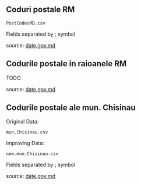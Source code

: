 ## Coduri postale RM

    PostCodesMD.csv
	
Fields separated by ; symbol

source: [date.gov.md](http://date.gov.md/ckan/ro/dataset/14204-coduri-postale-rm )

## Codurile postale in raioanele RM

TODO

source: [date.gov.md](http://date.gov.md/ckan/ro/dataset/14208-codurile-postale-in-raioanele-rm)

## Codurile postale ale mun. Chisinau

Original Data:

    mun.Chisinau.csv

Improving Data:

    new.mun.Chisinau.csv

Fields separated by ; symbol

source: [date.gov.md](http://date.gov.md/ckan/ro/dataset/14206-codurile-postale-ale-mun-chisinau)
